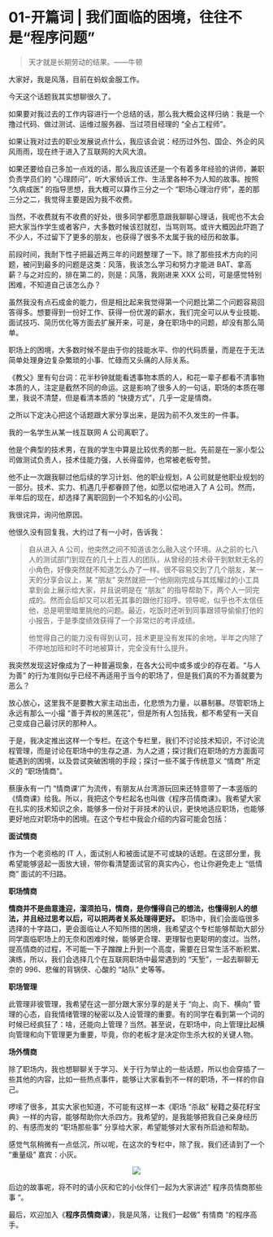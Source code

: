 # 01-开篇词 | 我们面临的困境，往往不是“程序问题”

> 天才就是长期劳动的结果。——牛顿

大家好，我是风落，目前在蚂蚁金服工作。

今天这个话题我其实想聊很久了。

如果要对我过去的工作内容进行一个总结的话，那么我大概会这样归纳：我是一个撸过代码、做过测试、运维过服务器、当过项目经理的 “全占工程师”。

如果让我对过去的职业发展说点什么，我应该会说：经历过外包、国企、外企的风风雨雨，现在终于进入了互联网的大风大浪。

如果还要给自己多加一点戏的话，那么我应该还是一个有着多年经验的讲师，兼职负责学员们的 “心理顾问”，听大家倾诉工作、生活里各种不为人知的故事。按照 “久病成医” 的指导思想，我大概可以算作三分之一个 “职场心理治疗师”，差的那三分之二，我觉得主要是因为我不收费。

当然，不收费就有不收费的好处，很多同学都愿意跟我聊聊心理话，我呢也不太会把大家当作学生或者客户，大多数时候该怼就怼，当骂则骂。或许大概因此吓跑了不少人，不过留下了更多的朋友，也获得了很多不太属于我的经历和故事。

前段时间，我耐下性子把最近两三年的问题整理了一下。除了那些技术方向的问题，被问到最多的问题是这类：风落，我该怎么学习和努力才能进 BAT、拿高薪？与之对应的，排在第二的，则是：风落，我刚进来 XXX 公司，可是感觉特别困难，不知道自己该怎么办？

虽然我没有点石成金的能力，但是相比起来我觉得第一个问题比第二个问题容易回答得多。想要得到一份好工作、获得一份优渥的薪水，我们完全可以从专业技能、面试技巧、简历优化等方面去扩展开来，可是，身在职场中的问题，却没有那么简单。

职场上的困境，大多数时候不是由于你的技能水平、你的代码质量，而是在于无法简单处理身边复杂繁琐的小事、忙碌而又头痛的人际关系。

《教父》里有句台词：花半秒钟就能看透事物本质的人，和花一辈子都看不清事物本质的人，注定是截然不同的命运。这是影响了很多人的一句话，职场的本质在哪里，我说不清楚，但是看清本质的 “快捷方式”，几乎一定是情商。

之所以下定决心把这个话题跟大家分享出来，是因为前不久发生的一件事。

我的一名学生从某一线互联网 A 公司离职了。

他是个典型的技术男，在我的学生中算是比较优秀的那一批。先前是在一家小型公司做测试负责人，技术佳能力强，人长得蛮帅，也常被老板夸赞。

他不止一次跟我聊过他后续的学习计划、他的职业规划，A 公司就是他职业规划的一部分。技术、实力、机遇几乎都眷顾了他，如愿以偿地进入了 A 公司。然而，半年后的现在，却选择了离职回到一个不知名的小公司。

我很诧异，询问他原因。

他很久没有回复我，大约过了有一小时，告诉我：

> 自从进入 A 公司，他突然之间不知道该怎么融入这个环境。从之前的七八人的测试部门到现在的几十上百人的团队，从曾经的技术骨干到默默无名的小角色，好像突然就不知道怎么办了一样。很不容易交到了几个朋友，某一天的分享会议上，某 “朋友” 突然就把一个他刚刚完成与其炫耀过的小工具拿到会上展示给大家，并且说明是在 “朋友” 的指导帮助下，两个人一同完成的。然而会后却又可以若无其事的跟他打招呼。领导呢，似乎也不太信任他，总是明里暗里挑他的问题。最近，吃饭时还听到同事跟领导偷偷打他的小报告，于是季度绩效获得了一个非常烂的考评成绩。
>
> 他觉得自己的能力没有得到认可，技术更是没有发挥的余地，半年之内除了不停地加班和时不时地被算计，完全没有什么提升。

我突然发现这好像成为了一种普遍现象，在各大公司中或多或少的存在着。“与人为善” 的行为准则似乎已经不再适用于当今的职场了，但是我们真的不为善就要为恶么？

放心放心，这里我不是要教大家主动出击，化悲愤为力量，以暴制暴。尽管职场上永远有那么一小撮 “善于弄权的黑莲花”，但是所有人包括我，都不希望有一天自己变成自己最讨厌的那种人。

于是，我决定推出这样一个专栏。在这个专栏里，我们不讨论技术知识，不讨论流程管理，而是讨论在职场中的生存之道、为人之道；探讨我们在职场的方方面面可能遇到的困境，以及尝试突破困境的手段；探讨一些不属于传统意义 “情商” 所定义的 “职场情商”。

蔡康永有一门 “情商课‘广为流传，有朋友从台湾游玩回来还特意带了一本竖版的《情商课》给我。所以，我把这个专栏起名也叫做《程序员情商课》。我希望大家在扎实的技术知识之余，能够多一份对于非技术的认识，更快地适应职场，也能够更好地应对职场中的困境。在这个专栏中我会介绍的内容可能会包括：

**面试情商**

作为一个老资格的 IT 人，面试别人和被面试是不可或缺的话题。在这部分里，我希望能够竖起一面放大镜，带你看清楚面试官的真实内心，也让你避免走上 “低情商” 面试的不归路。

**职场情商**

**情商并不是曲意逢迎，溜须拍马，情商，是你懂得自己的想法，也懂得别人的想法，并且经过思考以后，可以把两者关系处理得更好。** 职场中，我们会面临很多选择的十字路口，更会面临让人不知所措的困境，我希望这个专栏能够帮助大部分同学面临职场上的无奈和困难时候，能够更合理、更理智也更聪明的度过。当然，提高情商的过程，不可能一下子蹭蹭上升到一个高度，需要在日常生活不断积累、演练，所以，我们会选择几个在互联网职场中最常遇到的 “天堑”，一起去聊聊无奈的 996、悲催的背锅侠、心酸的 “站队” 史等等。

**职场管理**

此管理非彼管理，我希望在这一部分跟大家分享的是关于 “向上、向下、横向” 管理的心态，自我情绪管理的秘密以及人设管理的重要。有的同学在看到第一个词的时候已经疯狂了：啥，还能向上管理？当然。甚至说，在职场中，向上管理比起横向管理和向下管理更为重要，毕竟，你的老板才是决定你生杀大权的关键人物。

**场外情商**

除了职场内，我也想聊聊关于学习、关于行为举止的一些话题，所以也会穿插了一些其他的内容，比如一些热点事件，能够让大家看到不一样的职场，不一样的你自己。

啰嗦了很多，其实大家也知道，不可能有这样一本《职场 “杀敌” 秘籍之葵花籽宝典》一样的内容，能够帮助你大杀四方。我希望的，是我能够把我自己亲身经历的、有感而发的 “职场那些事” 分享给大家，希望能够对大家有所启迪和帮助。

感觉气氛稍微有一点低沉，所以呢，在这次的专栏中，除了我，我们还请到了一个 “重量级” 嘉宾：小灰。

<div align=center> 
  <img src="http://img1.sycdn.imooc.com/5dfc45d70001ee3a03990857.png" />
</div>

后边的故事呢，将不时的请小灰和它的小伙伴们一起为大家讲述” 程序员情商那些事 “。

最后，欢迎加入《**程序员情商课**》，我是风落，让我们一起做” 有情商 “的程序高手。
